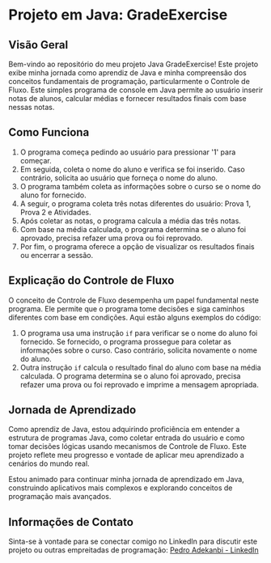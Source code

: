 # Projeto em Java: GradeExercise

## Visão Geral
Bem-vindo ao repositório do meu projeto Java GradeExercise! Este projeto exibe minha jornada como aprendiz de Java e minha compreensão dos conceitos fundamentais de programação, particularmente o Controle de Fluxo. Este simples programa de console em Java permite ao usuário inserir notas de alunos, calcular médias e fornecer resultados finais com base nessas notas.

## Como Funciona
1. O programa começa pedindo ao usuário para pressionar '1' para começar.
2. Em seguida, coleta o nome do aluno e verifica se foi inserido. Caso contrário, solicita ao usuário que forneça o nome do aluno.
3. O programa também coleta as informações sobre o curso se o nome do aluno for fornecido.
4. A seguir, o programa coleta três notas diferentes do usuário: Prova 1, Prova 2 e Atividades.
5. Após coletar as notas, o programa calcula a média das três notas.
6. Com base na média calculada, o programa determina se o aluno foi aprovado, precisa refazer uma prova ou foi reprovado.
7. Por fim, o programa oferece a opção de visualizar os resultados finais ou encerrar a sessão.

## Explicação do Controle de Fluxo
O conceito de Controle de Fluxo desempenha um papel fundamental neste programa. Ele permite que o programa tome decisões e siga caminhos diferentes com base em condições. Aqui estão alguns exemplos do código:

1. O programa usa uma instrução `if` para verificar se o nome do aluno foi fornecido. Se fornecido, o programa prossegue para coletar as informações sobre o curso. Caso contrário, solicita novamente o nome do aluno.
2. Outra instrução `if` calcula o resultado final do aluno com base na média calculada. O programa determina se o aluno foi aprovado, precisa refazer uma prova ou foi reprovado e imprime a mensagem apropriada.

## Jornada de Aprendizado
Como aprendiz de Java, estou adquirindo proficiência em entender a estrutura de programas Java, como coletar entrada do usuário e como tomar decisões lógicas usando mecanismos de Controle de Fluxo. Este projeto reflete meu progresso e vontade de aplicar meu aprendizado a cenários do mundo real.

Estou animado para continuar minha jornada de aprendizado em Java, construindo aplicativos mais complexos e explorando conceitos de programação mais avançados.

## Informações de Contato
Sinta-se à vontade para se conectar comigo no LinkedIn para discutir este projeto ou outras empreitadas de programação: [Pedro Adekanbi - LinkedIn](https://www.linkedin.com/in/pedroadekanbi/)
